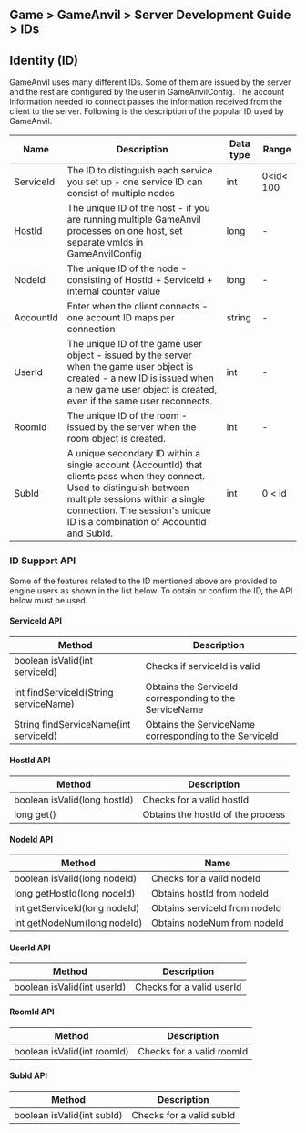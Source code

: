 ## Game > GameAnvil > Server Development Guide > IDs

## Identity (ID)

GameAnvil uses many different IDs. Some of them are issued by the server and the rest are configured by the user in GameAnvilConfig. The account information needed to connect passes the information received from the client to the server. Following is the description of the popular ID used by GameAnvil.

| Name      | Description                                                                                                                                   | Data type | Range      |
| --------- |--------------------------------------------------------------------------------------------------------------------------------------| ------ | --------- |
| ServiceId | The ID to distinguish each service you set up - one service ID can consist of multiple nodes                                                                           | int    | 0<id< 100 |
| HostId    | The unique ID of the host - if you are running multiple GameAnvil processes on one host, set separate vmIds in GameAnvilConfig                                                  | long   | -         |
| NodeId    | The unique ID of the node - consisting of HostId + ServiceId + internal counter value                                                                                      | long   | -         |
| AccountId | Enter when the client connects - one account ID maps per connection                                                                                             | string | -         |
| UserId    | The unique ID of the game user object - issued by the server when the game user object is created - a new ID is issued when a new game user object is created, even if the same user reconnects.                                         | int    | -         |
| RoomId    | The unique ID of the room - issued by the server when the room object is created.                                                                                                       | int    | -         |
| SubId     | A unique secondary ID within a single account (AccountId) that clients pass when they connect.<br>Used to distinguish between multiple sessions within a single connection. The session's unique ID is a combination of AccountId and SubId. | int    | 0 < id    |

### ID Support API

Some of the features related to the ID mentioned above are provided to engine users as shown in the list below. To obtain or confirm the ID, the API below must be used.

#### ServiceId API

| Method                                | Description                                    |
| ------------------------------------- | --------------------------------------- |
| boolean isValid(int serviceId)        | Checks if serviceId is valid               |
| int findServiceId(String serviceName) | Obtains the ServiceId corresponding to the ServiceName |
| String findServiceName(int serviceId) | Obtains the ServiceName corresponding to the ServiceId |

#### HostId API

| Method                       | Description                     |
| ---------------------------- | ------------------------ |
| boolean isValid(long hostId) | Checks for a valid hostId   |
| long get()                   | Obtains the hostId of the process |

#### NodeId API

| Method                        | Name                          |
| ----------------------------- | ----------------------------- |
| boolean isValid(long nodeId)  | Checks for a valid nodeId        |
| long getHostId(long nodeId)   | Obtains hostId from nodeId    |
| int getServiceId(long nodeId) | Obtains serviceId from nodeId |
| int getNodeNum(long nodeId)   | Obtains nodeNum from nodeId   |

#### UserId API

| Method                      | Description                   |
| --------------------------- | ---------------------- |
| boolean isValid(int userId) | Checks for a valid userId |

#### RoomId API

| Method                      | Description                   |
| --------------------------- | ---------------------- |
| boolean isValid(int roomId) | Checks for a valid roomId |

#### SubId API

| Method                     | Description                  |
| -------------------------- | --------------------- |
| boolean isValid(int subId) | Checks for a valid subId |

